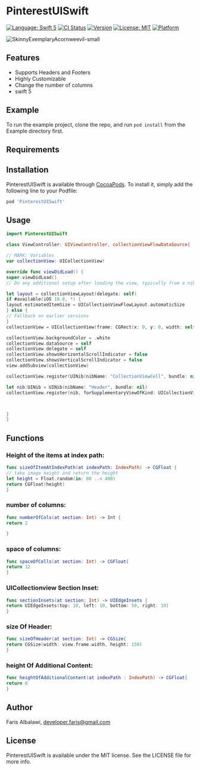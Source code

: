# PinterestUISwift

[![Language: Swift 5](https://img.shields.io/badge/language-swift%205-f48041.svg?style=flat)](https://developer.apple.com/swift)
[![CI Status](https://img.shields.io/travis/farisalbalawi/PinterestUISwift.svg?style=flat)](https://travis-ci.org/farisalbalawi/PinterestUISwift)
[![Version](https://img.shields.io/cocoapods/v/PinterestUISwift.svg?style=flat)](https://cocoapods.org/pods/PinterestUISwift)
[![License: MIT](https://img.shields.io/cocoapods/l/PinterestUISwift.svg?style=flat)](https://cocoapods.org/pods/PinterestUISwift)
[![Platform](https://img.shields.io/cocoapods/p/PinterestUISwift.svg?style=flat)](https://cocoapods.org/pods/PinterestUISwift)


![SkinnyExemplaryAcornweevil-small](https://user-images.githubusercontent.com/18473439/57951109-2d8bdd80-78b7-11e9-9abc-502323121f4f.gif)


## Features 
- Supports Headers and Footers
- Highly Customizable
- Change the number of columns
-  swift 5

## Example

To run the example project, clone the repo, and run `pod install` from the Example directory first.

## Requirements

## Installation

PinterestUISwift is available through [CocoaPods](https://cocoapods.org/pods/PinterestUISwift). To install
it, simply add the following line to your Podfile:

```ruby
pod 'PinterestUISwift'
```

## Usage

```swift
import PinterestUISwift

class ViewController: UIViewController, collectionViewFlowDataSource{

// MARK: Variables
var collectionView: UICollectionView!

override func viewDidLoad() {
super.viewDidLoad()
// Do any additional setup after loading the view, typically from a nib.

let layout = collectionViewLayout(delegate: self)
if #available(iOS 10.0, *) {
layout.estimatedItemSize = UICollectionViewFlowLayout.automaticSize
} else {
// Fallback on earlier versions
}
collectionView = UICollectionView(frame: CGRect(x: 0, y: 0, width: self.view.frame.width, height:self.view.frame.height), collectionViewLayout: layout)

collectionView.backgroundColor = .white
collectionView.dataSource = self
collectionView.delegate = self
collectionView.showsHorizontalScrollIndicator = false
collectionView.showsVerticalScrollIndicator = false
view.addSubview(collectionView)

collectionView.register(UINib(nibName: "CollectionViewCell", bundle: nil), forCellWithReuseIdentifier: "CollectionViewCell")

let nib:UINib = UINib(nibName: "Header", bundle: nil)
collectionView.register(nib, forSupplementaryViewOfKind: UICollectionView.elementKindSectionHeader, withReuseIdentifier: "Header")



}
}
```
## Functions
### Height of the items at index path:
```swift
func sizeOfItemAtIndexPath(at indexPath: IndexPath) -> CGFloat {
// take image height and return the height
let height = Float.random(in: 80 ..< 400)
return CGFloat(height)
}
```  
### number of columns: 
```swift
func numberOfCols(at section: Int) -> Int {
return 2

}
```

### space of columns: 
```swift
func spaceOfCells(at section: Int) -> CGFloat{
return 12
}
```

### UICollectionview Section Inset: 
```swift
func sectionInsets(at section: Int) -> UIEdgeInsets {
return UIEdgeInsets(top: 10, left: 10, bottom: 50, right: 10)
}
```
### size Of Header: 
```swift
func sizeOfHeader(at section: Int) -> CGSize{
return CGSize(width: view.frame.width, height: 150)
}
```
### height Of Additional Content: 
```swift
func heightOfAdditionalContent(at indexPath : IndexPath) -> CGFloat{
return 0
}
```


## Author

Faris Albalawi,
developer.faris@gmail.com

## License

PinterestUISwift is available under the MIT license. See the LICENSE file for more info.
